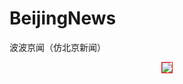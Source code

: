# BeijingNews
波波京闻（仿北京新闻）

<div align="center">
<img src="https://github.com/leonInShanghai/BeijingNews/blob/master/app/src/main/res/drawable-hdpi/splash_sheep_newyear.png" style="border: 1px solid #ff0000;"/>
<div />